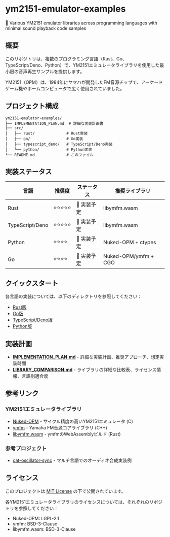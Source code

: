 # ym2151-emulator-examples

🎵 Various YM2151 emulator libraries across programming languages with minimal sound playback code samples

## 概要

このリポジトリは、複数のプログラミング言語（Rust、Go、TypeScript/Deno、Python）で、YM2151エミュレータライブラリを使用した最小限の音声再生サンプルを提供します。

YM2151（OPM）は、1984年にヤマハが開発したFM音源チップで、アーケードゲーム機やホームコンピュータで広く使用されていました。

## プロジェクト構成

```
ym2151-emulator-examples/
├── IMPLEMENTATION_PLAN.md  # 詳細な実装計画書
├── src/
│   ├── rust/              # Rust実装
│   ├── go/                # Go実装
│   ├── typescript_deno/   # TypeScript/Deno実装
│   └── python/            # Python実装
└── README.md              # このファイル
```

## 実装ステータス

| 言語 | 推奨度 | ステータス | 推奨ライブラリ |
|------|--------|-----------|--------------|
| Rust | ⭐⭐⭐⭐⭐ | 🚧 実装予定 | libymfm.wasm |
| TypeScript/Deno | ⭐⭐⭐⭐⭐ | 🚧 実装予定 | libymfm.wasm |
| Python | ⭐⭐⭐⭐ | 🚧 実装予定 | Nuked-OPM + ctypes |
| Go | ⭐⭐⭐⭐ | 🚧 実装予定 | Nuked-OPM/ymfm + CGO |

## クイックスタート

各言語の実装については、以下のディレクトリを参照してください：

- [Rust版](src/rust/README.md)
- [Go版](src/go/README.md)
- [TypeScript/Deno版](src/typescript_deno/README.md)
- [Python版](src/python/README.md)

## 実装計画

- **[IMPLEMENTATION_PLAN.md](IMPLEMENTATION_PLAN.md)** - 詳細な実装計画、推奨アプローチ、想定実装時間
- **[LIBRARY_COMPARISON.md](LIBRARY_COMPARISON.md)** - ライブラリの詳細な比較表、ライセンス情報、言語別適合度

## 参考リンク

### YM2151エミュレータライブラリ
- [Nuked-OPM](https://github.com/nukeykt/Nuked-OPM) - サイクル精度の高いYM2151エミュレータ (C)
- [ymfm](https://github.com/aaronsgiles/ymfm) - Yamaha FM音源コアライブラリ (C++)
- [libymfm.wasm](https://github.com/h1romas4/libymfm.wasm) - ymfmのWebAssemblyビルド (Rust)

### 参考プロジェクト
- [cat-oscillator-sync](https://github.com/cat2151/cat-oscillator-sync) - マルチ言語でのオーディオ合成実装例

## ライセンス

このプロジェクトは [MIT License](LICENSE) の下で公開されています。

各YM2151エミュレータライブラリのライセンスについては、それぞれのリポジトリを参照してください：
- Nuked-OPM: LGPL-2.1
- ymfm: BSD-3-Clause
- libymfm.wasm: BSD-3-Clause
